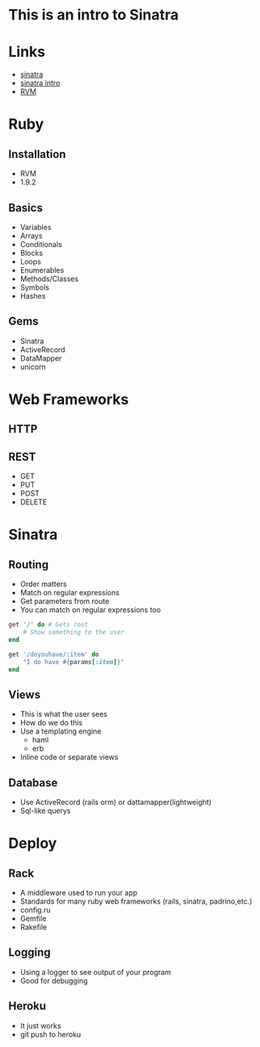 # This is an intro to Sinatra

# Links

* [sinatra](http://www.sinatrarb.com/)
* [sinatra intro](http://www.sinatrarb.com/intro.html)
* [RVM](https://rvm.beginrescueend.com/)

# Ruby

## Installation

* RVM
* 1.9.2

## Basics

* Variables
* Arrays
* Conditionals
* Blocks
* Loops
* Enumerables
* Methods/Classes
* Symbols
* Hashes

## Gems

* Sinatra
* ActiveRecord
* DataMapper
* unicorn

# Web Frameworks

## HTTP

## REST

* GET
* PUT
* POST
* DELETE

# Sinatra

## Routing

* Order matters
* Match on regular expressions
* Get parameters from route
* You can match on regular expressions too


```ruby
get '/' do # Gets root
    # Show something to the user
end

get '/doyouhave/:item' do
    "I do have #{params[:item]}"
end
```

## Views

* This is what the user sees
* How do we do this
* Use a templating engine
  * haml
  * erb
* Inline code or separate views

## Database

* Use ActiveRecord (rails orm) or dattamapper(lightweight)
* Sql-like querys

# Deploy

## Rack

* A middleware used to run your app
* Standards for many ruby web frameworks (rails, sinatra, padrino,etc.)
* config.ru
* Gemfile
* Rakefile

## Logging

* Using a logger to see output of your program
* Good for debugging

## Heroku

* It just works
* git push to heroku
